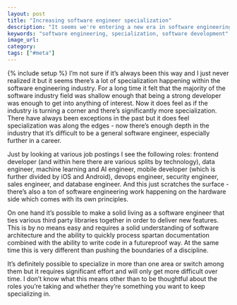 ```yaml
---
layout: post
title: "Increasing software engineer specialization"
description: "It seems we're entering a new era in software engineering where the roles are becoming much more specialized."
keywords: "software engineering, specialization, software development"
image_url:
category:
tags: ["#meta"]
---
```

{% include setup %}
I’m not sure if it’s always been this way and I just never realized it but it seems there’s a lot of specialization happening within the software engineering industry. For a long time it felt that the majority of the software industry field was shallow enough that being a strong developer was enough to get into anything of interest. Now it does feel as if the industry is turning a corner and there’s significantly more specialization. There have always been exceptions in the past but it does feel specialization was along the edges - now there’s enough depth in the industry that it’s difficult to be a general software engineer, especially further in a career.

Just by looking at various job postings I see the following roles: frontend developer (and within here there are various splits by technology), data engineer, machine learning and AI engineer, mobile developer (which is further divided by iOS and Android), devops engineer, security engineer, sales engineer, and database engineer. And this just scratches the surface - there’s also a ton of software engineering work happening on the hardware side which comes with its own principles.

On one hand it’s possible to make a solid living as a software engineer that ties various third party libraries together in order to deliver new features. This is by no means easy and requires a solid understanding of software architecture and the ability to quickly process spartan documentation combined with the ability to write code in a futureproof way. At the same time this is very different than pushing the boundaries of a discipline.

It’s definitely possible to specialize in more than one area or switch among them but it requires significant effort and will only get more difficult over time. I don’t know what this means other than to be thoughtful about the roles you’re taking and whether they’re something you want to keep specializing in.
